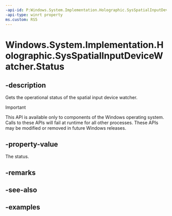 ```yaml
---
-api-id: P:Windows.System.Implementation.Holographic.SysSpatialInputDeviceWatcher.Status
-api-type: winrt property
ms.custom: RS5
---
```


<!-- Property syntax.
public SysSpatialInputDeviceWatcherStatus Status { get; }
-->

# Windows.System.Implementation.Holographic.SysSpatialInputDeviceWatcher.Status

## -description
Gets the operational status of the spatial input device watcher.

> [!IMPORTANT]
> This API is available only to components of the Windows operating system.  Calls to these APIs will fail at runtime for all other processes.  These APIs may be modified or removed in future Windows releases.

## -property-value
The status.

## -remarks

## -see-also

## -examples

